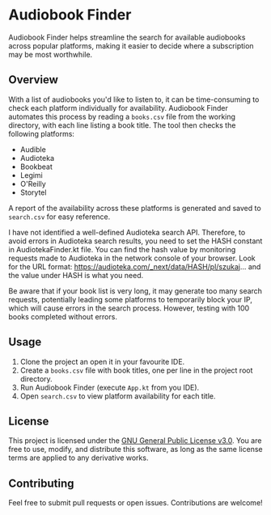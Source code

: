 
# Audiobook Finder

Audiobook Finder helps streamline the search for available audiobooks across popular platforms, making it easier to decide where a subscription may be most worthwhile.

## Overview

With a list of audiobooks you'd like to listen to, it can be time-consuming to check each platform individually for availability. 
Audiobook Finder automates this process by reading a `books.csv` file from the working directory, with each line listing a book title. 
The tool then checks the following platforms:
- Audible
- Audioteka
- Bookbeat
- Legimi
- O'Reilly
- Storytel

A report of the availability across these platforms is generated and saved to `search.csv` for easy reference.

I have not identified a well-defined Audioteka search API. 
Therefore, to avoid errors in Audioteka search results, you need to set the HASH constant in AudiotekaFinder.kt file. 
You can find the hash value by monitoring requests made to Audioteka in the network console of your browser. 
Look for the URL format: https://audioteka.com/_next/data/HASH/pl/szukaj... and the value under HASH is what you need.

Be aware that if your book list is very long, it may generate too many search requests, potentially leading some platforms to temporarily block your IP, which will cause errors in the search process. 
However, testing with 100 books completed without errors.

## Usage

1. Clone the project an open it in your favourite IDE.
2. Create a `books.csv` file with book titles, one per line in the project root directory.
3. Run Audiobook Finder (execute `App.kt` from you IDE).
4. Open `search.csv` to view platform availability for each title.

## License

This project is licensed under the [GNU General Public License v3.0](https://www.gnu.org/licenses/gpl-3.0.en.html). You are free to use, modify, and distribute this software, as long as the same license terms are applied to any derivative works.

## Contributing

Feel free to submit pull requests or open issues. Contributions are welcome!
